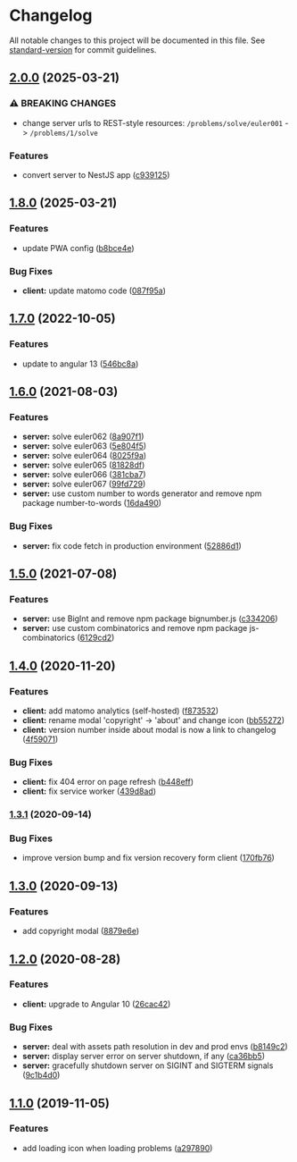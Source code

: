 # Changelog

All notable changes to this project will be documented in this file. See [standard-version](https://github.com/conventional-changelog/standard-version) for commit guidelines.

## [2.0.0](https://github.com/LoicViennois/Project-Euler-Solver/compare/v1.8.0...v2.0.0) (2025-03-21)


### ⚠ BREAKING CHANGES

* change server urls to REST-style resources: `/problems/solve/euler001` -> `/problems/1/solve`

### Features

* convert server to NestJS app ([c939125](https://github.com/LoicViennois/Project-Euler-Solver/commit/c939125029f56205f04e9587bca7ab3b2d28666f))

## [1.8.0](https://github.com/LoicViennois/Project-Euler-Solver/compare/v1.7.0...v1.8.0) (2025-03-21)


### Features

* update PWA config ([b8bce4e](https://github.com/LoicViennois/Project-Euler-Solver/commit/b8bce4e77852780c51fe38b2fcf3f672d2c165c7))


### Bug Fixes

* **client:** update matomo code ([087f95a](https://github.com/LoicViennois/Project-Euler-Solver/commit/087f95a2db3be05cde0f0227d624dbab01408173))

## [1.7.0](https://github.com/LoicViennois/Project-Euler-Solver/compare/v1.6.0...v1.7.0) (2022-10-05)


### Features

* update to angular 13 ([546bc8a](https://github.com/LoicViennois/Project-Euler-Solver/commit/546bc8a6d0ec0c60539efc6128b2e5fc20ea64a9))

## [1.6.0](https://github.com/LoicViennois/Project-Euler-Solver/compare/v1.5.0...v1.6.0) (2021-08-03)


### Features

* **server:** solve euler062 ([8a907f1](https://github.com/LoicViennois/Project-Euler-Solver/commit/8a907f118b90476260debd37e52df39854f165fd))
* **server:** solve euler063 ([5e804f5](https://github.com/LoicViennois/Project-Euler-Solver/commit/5e804f54fab0b2561bfb5a0bfb65ae871dc79253))
* **server:** solve euler064 ([8025f9a](https://github.com/LoicViennois/Project-Euler-Solver/commit/8025f9ad462f04645a91ae227a5afce6ab077b2c))
* **server:** solve euler065 ([81828df](https://github.com/LoicViennois/Project-Euler-Solver/commit/81828df10e6d2ca728885adef4e1c7a6daa86176))
* **server:** solve euler066 ([381cba7](https://github.com/LoicViennois/Project-Euler-Solver/commit/381cba78568dfcf1f743fda10373a8759e16dd91))
* **server:** solve euler067 ([99fd729](https://github.com/LoicViennois/Project-Euler-Solver/commit/99fd729253381c3eed0c8268ebf582a771f16c35))
* **server:** use custom number to words generator and remove npm package number-to-words ([16da490](https://github.com/LoicViennois/Project-Euler-Solver/commit/16da4905e1cb4a222e19faf7e5e541ea9524840a))


### Bug Fixes

* **server:** fix code fetch in production environment ([52886d1](https://github.com/LoicViennois/Project-Euler-Solver/commit/52886d1327a510cd20c7088e26fe12e7f3b6e7c2))

## [1.5.0](https://github.com/LoicViennois/Project-Euler-Solver/compare/v1.4.0...v1.5.0) (2021-07-08)


### Features

* **server:** use BigInt and remove npm package bignumber.js ([c334206](https://github.com/LoicViennois/Project-Euler-Solver/commit/c334206c2efc3f5ee08caffcbb7825e3303c0123))
* **server:** use custom combinatorics and remove npm package js-combinatorics ([6129cd2](https://github.com/LoicViennois/Project-Euler-Solver/commit/6129cd2c8e10bc8647810754ac564742bbd479e4))

## [1.4.0](https://github.com/LoicViennois/Project-Euler-Solver/compare/v1.3.1...v1.4.0) (2020-11-20)


### Features

* **client:** add matomo analytics (self-hosted) ([f873532](https://github.com/LoicViennois/Project-Euler-Solver/commit/f873532a6c484354503e48d8943130e6f7d201db))
* **client:** rename modal 'copyright' -> 'about' and change icon ([bb55272](https://github.com/LoicViennois/Project-Euler-Solver/commit/bb5527209cd6fba6923c8172f7c3537233833c5a))
* **client:** version number inside about modal is now a link to changelog ([4f59071](https://github.com/LoicViennois/Project-Euler-Solver/commit/4f590718eacc0e6b247afa0d7c4e840b22f92cba))


### Bug Fixes

* **client:** fix 404 error on page refresh ([b448eff](https://github.com/LoicViennois/Project-Euler-Solver/commit/b448eff9481fe4f709dbdae0f0697c94681534f7))
* **client:** fix service worker ([439d8ad](https://github.com/LoicViennois/Project-Euler-Solver/commit/439d8ad27a383d2ba43359bec62c686dfe2d6154))

### [1.3.1](https://github.com/LoicViennois/Project-Euler-Solver/compare/v1.3.0...v1.3.1) (2020-09-14)


### Bug Fixes

* improve version bump and fix version recovery form client ([170fb76](https://github.com/LoicViennois/Project-Euler-Solver/commit/170fb76e6e6c99f6c224f09e9a3c0bb8d1c5e818))

## [1.3.0](https://github.com/LoicViennois/Project-Euler-Solver/compare/v1.2.0...v1.3.0) (2020-09-13)


### Features

* add copyright modal ([8879e6e](https://github.com/LoicViennois/Project-Euler-Solver/commit/8879e6eeea156a9da13dfe71a604f0d4e17b1037))

## [1.2.0](https://github.com/LoicViennois/Project-Euler-Solver/compare/v1.1.0...v1.2.0) (2020-08-28)


### Features

* **client:** upgrade to Angular 10 ([26cac42](https://github.com/LoicViennois/Project-Euler-Solver/commit/26cac429221aa21c4ead638ff3cb779b9b3944fa))


### Bug Fixes

* **server:** deal with assets path resolution in dev and prod envs ([b8149c2](https://github.com/LoicViennois/Project-Euler-Solver/commit/b8149c2af965bfaabd59dee44d2868191d43ae75))
* **server:** display server error on server shutdown, if any ([ca36bb5](https://github.com/LoicViennois/Project-Euler-Solver/commit/ca36bb552782091251b3416b803dfcfb2808bd81))
* **server:** gracefully shutdown server on SIGINT and SIGTERM signals ([9c1b4d0](https://github.com/LoicViennois/Project-Euler-Solver/commit/9c1b4d09fb35c68f4792959608240d7091845a04))

## [1.1.0](https://github.com/LoicViennois/Project-Euler-Solver/compare/v1.0.0...v1.1.0) (2019-11-05)


### Features

* add loading icon when loading problems ([a297890](https://github.com/LoicViennois/Project-Euler-Solver/commit/a2978906764ad45a129c39ca0ce898ebefa25680))
